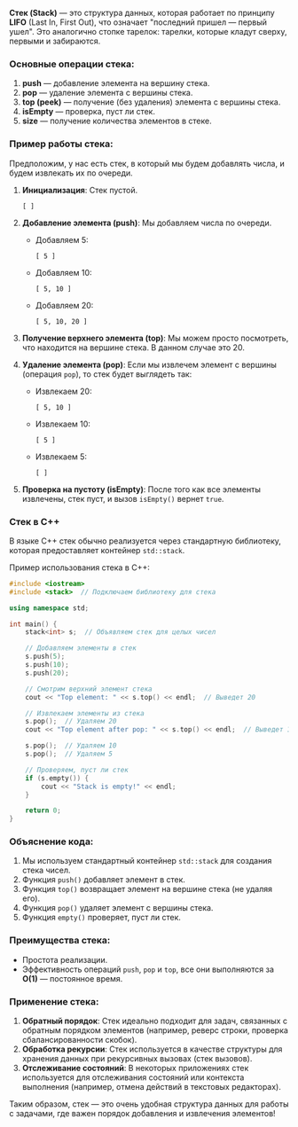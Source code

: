 **Стек (Stack)** — это структура данных, которая работает по принципу **LIFO** (Last In, First Out), что означает "последний пришел — первый ушел". Это аналогично стопке тарелок: тарелки, которые кладут сверху, первыми и забираются.

### Основные операции стека:

1. **push** — добавление элемента на вершину стека.
2. **pop** — удаление элемента с вершины стека.
3. **top (peek)** — получение (без удаления) элемента с вершины стека.
4. **isEmpty** — проверка, пуст ли стек.
5. **size** — получение количества элементов в стеке.

### Пример работы стека:

Предположим, у нас есть стек, в который мы будем добавлять числа, и будем извлекать их по очереди.

1. **Инициализация**: Стек пустой.

   ```
   [ ]
   ```

2. **Добавление элемента (push)**: Мы добавляем числа по очереди.

   - Добавляем 5:
     ```
     [ 5 ]
     ```

   - Добавляем 10:
     ```
     [ 5, 10 ]
     ```

   - Добавляем 20:
     ```
     [ 5, 10, 20 ]
     ```

3. **Получение верхнего элемента (top)**: Мы можем просто посмотреть, что находится на вершине стека. В данном случае это 20.

4. **Удаление элемента (pop)**: Если мы извлечем элемент с вершины (операция `pop`), то стек будет выглядеть так:

   - Извлекаем 20:
     ```
     [ 5, 10 ]
     ```

   - Извлекаем 10:
     ```
     [ 5 ]
     ```

   - Извлекаем 5:
     ```
     [ ]
     ```

5. **Проверка на пустоту (isEmpty)**: После того как все элементы извлечены, стек пуст, и вызов `isEmpty()` вернет `true`.

### Стек в C++

В языке C++ стек обычно реализуется через стандартную библиотеку, которая предоставляет контейнер `std::stack`.

Пример использования стека в C++:

```cpp
#include <iostream>
#include <stack>  // Подключаем библиотеку для стека

using namespace std;

int main() {
    stack<int> s;  // Объявляем стек для целых чисел

    // Добавляем элементы в стек
    s.push(5);
    s.push(10);
    s.push(20);

    // Смотрим верхний элемент стека
    cout << "Top element: " << s.top() << endl;  // Выведет 20

    // Извлекаем элементы из стека
    s.pop();  // Удаляем 20
    cout << "Top element after pop: " << s.top() << endl;  // Выведет 10

    s.pop();  // Удаляем 10
    s.pop();  // Удаляем 5

    // Проверяем, пуст ли стек
    if (s.empty()) {
        cout << "Stack is empty!" << endl;
    }

    return 0;
}
```

### Объяснение кода:
1. Мы используем стандартный контейнер `std::stack` для создания стека чисел.
2. Функция `push()` добавляет элемент в стек.
3. Функция `top()` возвращает элемент на вершине стека (не удаляя его).
4. Функция `pop()` удаляет элемент с вершины стека.
5. Функция `empty()` проверяет, пуст ли стек.

### Преимущества стека:
- Простота реализации.
- Эффективность операций `push`, `pop` и `top`, все они выполняются за **O(1)** — постоянное время.

### Применение стека:
1. **Обратный порядок**: Стек идеально подходит для задач, связанных с обратным порядком элементов (например, реверс строки, проверка сбалансированности скобок).
2. **Обработка рекурсии**: Стек используется в качестве структуры для хранения данных при рекурсивных вызовах (стек вызовов).
3. **Отслеживание состояний**: В некоторых приложениях стек используется для отслеживания состояний или контекста выполнения (например, отмена действий в текстовых редакторах).

Таким образом, стек — это очень удобная структура данных для работы с задачами, где важен порядок добавления и извлечения элементов!
